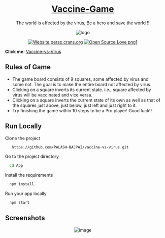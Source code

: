 
<div align="center" display="flex">

# [Vaccine-Game](https://vaccine-game.netlify.app/)      
The world is affected by the virus, Be a hero and save the world !!

![logo](https://github.com/PALASH-BAJPAI/vaccine-vs-virus/assets/63140586/f2f7035e-cf82-408c-9efc-1d7f7ddbb195)

 


</div>

<div align="center">
  
  [![Website perso.crans.org](https://img.shields.io/website-up-down-green-red/https/perso.crans.org.svg)](https://perso.crans.org/)
  [![Open Source Love png1](https://badges.frapsoft.com/os/v1/open-source.png?v=103)](https://github.com/ellerbrock/open-source-badges/)
  
</div>





**Click me:** 
[Vaccine-vs-Virus](https://vaccine-vs-virus.netlify.app/)

## Rules of Game
<ul>
  <li>The game board consists of 9 squares, some affected by virus and some not. The goal is to make the entire board not affected by virus.</li>
  <li>Clicking on a square inverts its current state. i.e., square affected by virus will be vaccinated and vice versa.</li>
  <li>Clicking on a square inverts the current state of its own as well as that of the squares just above, just below, just left and just right to it.</li>
  <li>Try finishing the game within 10 steps to be a Pro player! Good luck!!</li>
</ul>

## Run Locally

Clone the project

```bash
   https://github.com/PALASH-BAJPAI/vaccine-vs-virus.git
```

Go to the project directory

```bash
  cd App
```

Install the requirements

```bash
  npm install
```

Run your app locally

```bash
  npm start
```


## Screenshots
<div align="center">

![image](https://github.com/PALASH-BAJPAI/vaccine-vs-virus/assets/63140586/d35fb118-8a2a-4793-8460-4b46841a1c68)



</div>
